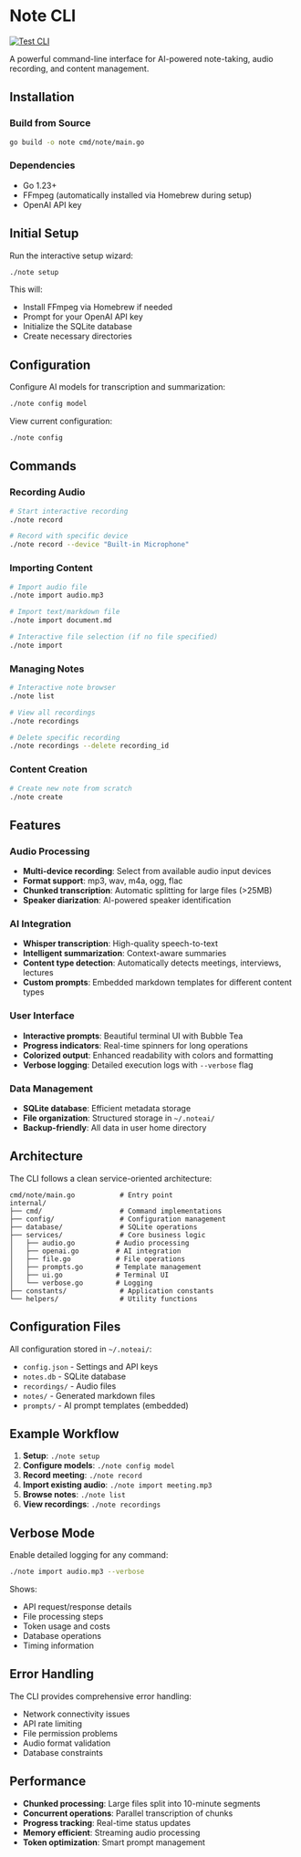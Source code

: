 # Note CLI

[![Test CLI](https://github.com/lukeymclukeface/note/workflows/Test%20CLI/badge.svg)](https://github.com/lukeymclukeface/note/actions/workflows/test-cli.yml)

A powerful command-line interface for AI-powered note-taking, audio recording, and content management.

## Installation

### Build from Source
```bash
go build -o note cmd/note/main.go
```

### Dependencies
- Go 1.23+
- FFmpeg (automatically installed via Homebrew during setup)
- OpenAI API key

## Initial Setup

Run the interactive setup wizard:
```bash
./note setup
```

This will:
- Install FFmpeg via Homebrew if needed
- Prompt for your OpenAI API key
- Initialize the SQLite database
- Create necessary directories

## Configuration

Configure AI models for transcription and summarization:
```bash
./note config model
```

View current configuration:
```bash
./note config
```

## Commands

### Recording Audio
```bash
# Start interactive recording
./note record

# Record with specific device
./note record --device "Built-in Microphone"
```

### Importing Content
```bash
# Import audio file
./note import audio.mp3

# Import text/markdown file
./note import document.md

# Interactive file selection (if no file specified)
./note import
```

### Managing Notes
```bash
# Interactive note browser
./note list

# View all recordings
./note recordings

# Delete specific recording
./note recordings --delete recording_id
```

### Content Creation
```bash
# Create new note from scratch
./note create
```

## Features

### Audio Processing
- **Multi-device recording**: Select from available audio input devices
- **Format support**: mp3, wav, m4a, ogg, flac
- **Chunked transcription**: Automatic splitting for large files (>25MB)
- **Speaker diarization**: AI-powered speaker identification

### AI Integration
- **Whisper transcription**: High-quality speech-to-text
- **Intelligent summarization**: Context-aware summaries
- **Content type detection**: Automatically detects meetings, interviews, lectures
- **Custom prompts**: Embedded markdown templates for different content types

### User Interface
- **Interactive prompts**: Beautiful terminal UI with Bubble Tea
- **Progress indicators**: Real-time spinners for long operations
- **Colorized output**: Enhanced readability with colors and formatting
- **Verbose logging**: Detailed execution logs with `--verbose` flag

### Data Management
- **SQLite database**: Efficient metadata storage
- **File organization**: Structured storage in `~/.noteai/`
- **Backup-friendly**: All data in user home directory

## Architecture

The CLI follows a clean service-oriented architecture:

```
cmd/note/main.go           # Entry point
internal/
├── cmd/                   # Command implementations
├── config/                # Configuration management
├── database/              # SQLite operations
├── services/              # Core business logic
│   ├── audio.go          # Audio processing
│   ├── openai.go         # AI integration
│   ├── file.go           # File operations
│   ├── prompts.go        # Template management
│   ├── ui.go             # Terminal UI
│   └── verbose.go        # Logging
├── constants/             # Application constants
└── helpers/               # Utility functions
```

## Configuration Files

All configuration stored in `~/.noteai/`:

- `config.json` - Settings and API keys
- `notes.db` - SQLite database
- `recordings/` - Audio files
- `notes/` - Generated markdown files
- `prompts/` - AI prompt templates (embedded)

## Example Workflow

1. **Setup**: `./note setup`
2. **Configure models**: `./note config model`
3. **Record meeting**: `./note record`
4. **Import existing audio**: `./note import meeting.mp3`
5. **Browse notes**: `./note list`
6. **View recordings**: `./note recordings`

## Verbose Mode

Enable detailed logging for any command:
```bash
./note import audio.mp3 --verbose
```

Shows:
- API request/response details
- File processing steps
- Token usage and costs
- Database operations
- Timing information

## Error Handling

The CLI provides comprehensive error handling:
- Network connectivity issues
- API rate limiting
- File permission problems
- Audio format validation
- Database constraints

## Performance

- **Chunked processing**: Large files split into 10-minute segments
- **Concurrent operations**: Parallel transcription of chunks
- **Progress tracking**: Real-time status updates
- **Memory efficient**: Streaming audio processing
- **Token optimization**: Smart prompt management
